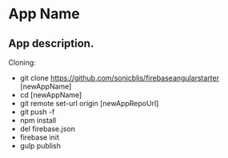# App Name
App description.
---
Cloning:
- git clone https://github.com/sonicblis/firebaseangularstarter [newAppName]
- cd [newAppName]
- git remote set-url origin [newAppRepoUrl]
- git push -f
- npm install
- del firebase.json
- firebase init
- gulp publish
